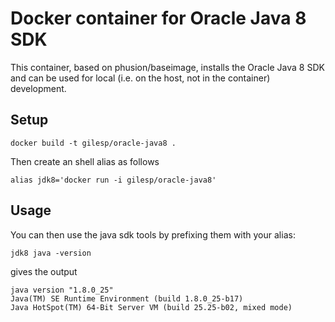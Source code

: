 # Docker container for Oracle Java 8 SDK

This container, based on phusion/baseimage, installs the Oracle Java 8 SDK and can be used for local (i.e. on the host, not in the container) development.


## Setup

    docker build -t gilesp/oracle-java8 .

Then create an shell alias as follows

    alias jdk8='docker run -i gilesp/oracle-java8'

## Usage

You can then use the java sdk tools by prefixing them with your alias:

    jdk8 java -version

gives the output

    java version "1.8.0_25"
    Java(TM) SE Runtime Environment (build 1.8.0_25-b17)
    Java HotSpot(TM) 64-Bit Server VM (build 25.25-b02, mixed mode)
